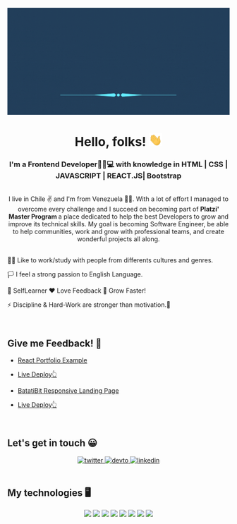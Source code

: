[![Header](https://github.com/dannzdev/dannzdev/blob/main/Daniel%20(1).gif "Header")](https://some-url.dev/)

# <div align="center">Hello, folks! <img src="https://github.com/dannzdev/dannzdev/blob/main/wave.gif" width="30px"></div>
### <div align="center"> I'm a Frontend Developer🐱‍🏍💻 with knowledge in HTML | CSS | JAVASCRIPT | REACT.JS| Bootstrap</div>
<br/>

<div align="center">I live in Chile ✌️ and I'm from Venezuela 🐱‍👤. With a lot of effort I managed to overcome every challenge and I succeed on becoming part of <strong>Platzi' Master Program </strong> a place dedicated to help the best Developers to grow and improve its technical skills. My goal is becoming Software Engineer, be able to help communities, work and grow with professional teams, and create wonderful projects all along.</div>

<br/>
  

🏳️‍🌈 Like to work/study with people from differents cultures and genres.
  

🏳️ I feel a strong passion to English Language. 
  

💯 SelfLearner ❤️ Love Feedback 💪 Grow Faster!
  

⚡ Discipline & Hard-Work are stronger than motivation.🧐

<br/>

## Give me Feedback! 💪

+ [React Portfolio Example](https://github.com/dannzdev/js-portfolio)
+ [ Live Deploy👆](https://js-portfolioxd.netlify.app/)

+ [BatatiBit Responsive Landing Page](https://github.com/dannzdev/BatataBitcoin)
+ [Live Deploy👆](https://dannzdev.github.io/BatataBitcoin/)
<br/>


## Let's get in touch 😀 
<div align="center">
<a href="https://twitter.com/https://twitter.com/dannzdev" target="_blank">
<img src=https://img.shields.io/badge/twitter-%2300acee.svg?&style=for-the-badge&logo=twitter&logoColor=white alt=twitter style="margin-bottom: 5px;" />
</a>
<a href="https://dev.to/https://dev.to/dannzdev" target="_blank">
<img src=https://img.shields.io/badge/dev.to-%2308090A.svg?&style=for-the-badge&logo=dev.to&logoColor=white alt=devto style="margin-bottom: 5px;" />
</a>
<a href="https://linkedin.com/in/https://www.linkedin.com/in/dannzdev/" target="_blank">
<img src=https://img.shields.io/badge/linkedin-%231E77B5.svg?&style=for-the-badge&logo=linkedin&logoColor=white alt=linkedin style="margin-bottom: 5px;" />
</a>  
</div>  
  

<br/>  


## My technologies 🖥️
<div align="center">
 
![](https://img.shields.io/badge/HTML5-E34F26?style=for-the-badge&logo=html5&logoColor=white)
![](https://img.shields.io/badge/CSS3-1572B6?style=for-the-badge&logo=css3&logoColor=white)
![](https://img.shields.io/badge/JavaScript-323330?style=for-the-badge&logo=javascript&logoColor=F7DF1E)
![](https://img.shields.io/badge/Sass-CC6699?style=for-the-badge&logo=sass&logoColor=white)
![](https://img.shields.io/badge/React-20232A?style=for-the-badge&logo=react&logoColor=61DAFB)
![](https://img.shields.io/badge/Node.js-339933?style=for-the-badge&logo=nodedotjs&logoColor=white)
![](https://img.shields.io/badge/Webpack-8DD6F9?style=for-the-badge&logo=Webpack&logoColor=white)
![](https://img.shields.io/badge/Git-F05032?style=for-the-badge&logo=git&logoColor=white)
</div>

<br/>  


